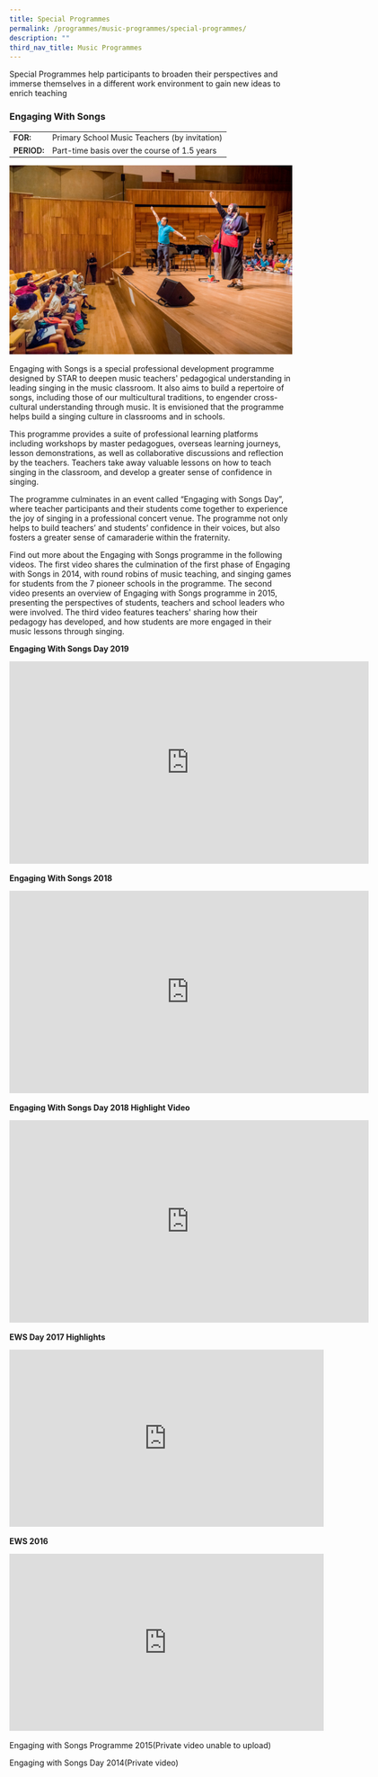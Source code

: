 ```yaml
---
title: Special Programmes
permalink: /programmes/music-programmes/special-programmes/
description: ""
third_nav_title: Music Programmes
---
```

Special Programmes help participants to broaden their perspectives and immerse themselves in a different work environment to gain new ideas to enrich teaching

### Engaging With Songs

<table style="box-sizing: border-box; width: 836px;"><colgroup style="box-sizing: border-box;"><col style="box-sizing: border-box;"><col style="box-sizing: border-box;"></colgroup><tbody style="box-sizing: border-box;"><tr style="box-sizing: border-box;"><td style="box-sizing: border-box;"><strong style="box-sizing: border-box; font-weight: 600;">FOR:</strong></td><td style="box-sizing: border-box;">Primary School Music Teachers (by invitation)</td></tr><tr style="box-sizing: border-box;"><td style="box-sizing: border-box;"><strong style="box-sizing: border-box; font-weight: 600;">PERIOD:</strong></td><td style="box-sizing: border-box;">Part-time basis over the course of 1.5 years</td></tr></tbody></table>

![1S1A8827](/images/1s1a8827.jpg)

Engaging with Songs is a special professional development programme designed by STAR to deepen music teachers' pedagogical understanding in leading singing in the music classroom. It also aims to build a repertoire of songs, including those of our multicultural traditions, to engender cross-cultural understanding through music. It is envisioned that the programme helps build a singing culture in classrooms and in schools.

This programme provides a suite of professional learning platforms including workshops by master pedagogues, overseas learning journeys, lesson demonstrations, as well as collaborative discussions and reflection by the teachers. Teachers take away valuable lessons on how to teach singing in the classroom, and develop a greater sense of confidence in singing.

The programme culminates in an event called “Engaging with Songs Day”, where teacher participants and their students come together to experience the joy of singing in a professional concert venue. The programme not only helps to build teachers’ and students’ confidence in their voices, but also fosters a greater sense of camaraderie within the fraternity.

Find out more about the Engaging with Songs programme in the following videos. The first video shares the culmination of the first phase of Engaging with Songs in 2014, with round robins of music teaching, and singing games for students from the 7 pioneer schools in the programme. The second video presents an overview of Engaging with Songs programme in 2015, presenting the perspectives of students, teachers and school leaders who were involved. The third video features teachers' sharing how their pedagogy has developed, and how students are more engaged in their music lessons through singing.

**Engaging With Songs Day 2019**
<iframe src="https://player.vimeo.com/video/370027849?h=cc79a7f98e" width="640" height="360" frameborder="0" allow="autoplay; fullscreen; picture-in-picture" allowfullscreen></iframe>

**Engaging With Songs 2018**
<iframe src="https://player.vimeo.com/video/298938422?h=d832898f53" width="640" height="360" frameborder="0" allow="autoplay; fullscreen; picture-in-picture" allowfullscreen></iframe>

**Engaging With Songs Day 2018 Highlight Video**
<iframe src="https://player.vimeo.com/video/312041874?h=8e25a43a8e" width="640" height="360" frameborder="0" allow="autoplay; fullscreen; picture-in-picture" allowfullscreen></iframe>

**EWS Day 2017 Highlights**
<iframe width="560" height="315" src="https://www.youtube.com/embed/t3zfXgBwrT0" title="YouTube video player" frameborder="0" allow="accelerometer; autoplay; clipboard-write; encrypted-media; gyroscope; picture-in-picture" allowfullscreen></iframe>

**EWS 2016**

<iframe width="560" height="315" src="https://www.youtube.com/embed/vSuu1rB2x7g" title="YouTube video player" frameborder="0" allow="accelerometer; autoplay; clipboard-write; encrypted-media; gyroscope; picture-in-picture" allowfullscreen></iframe>

Engaging with Songs Programme 2015(Private video unable to upload)

Engaging with Songs Day 2014(Private video)
